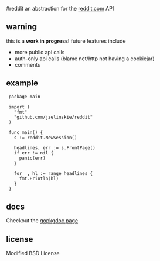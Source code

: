 #reddit
an abstraction for the [reddit.com](http://reddit.com) API

## warning

this is a **work in progress**! future features include

* more public api calls
* auth-only api calls (blame net/http not having a cookiejar)
* comments

## example

     package main
     
     import (
       "fmt"
       "github.com/jzelinskie/reddit"
     )

     func main() {
       s := reddit.NewSession()
       
       headlines, err := s.FrontPage()
       if err != nil {
         panic(err)
       }
       
       for _, hl := range headlines {
         fmt.Println(hl)
       }
     }

## docs

Checkout the [gopkgdoc page](http://go.pkgdoc.org/github.com/jzelinskie/reddit)

## license

Modified BSD License
